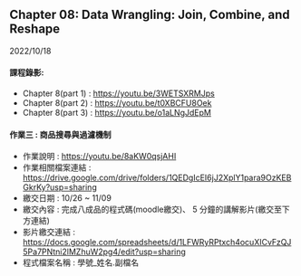 ## Chapter 08: Data Wrangling: Join, Combine, and Reshape

2022/10/18

#### 課程錄影:
* Chapter 8(part 1) : https://youtu.be/3WETSXRMJps
* Chapter 8(part 2) : https://youtu.be/t0XBCFU8Oek
* Chapter 8(part 3) : https://youtu.be/o1aLNgJdEpM

#### 作業三 : 商品搜尋與過濾機制

* 作業說明 : https://youtu.be/8aKW0qsjAHI
* 作業相關檔案連結 : https://drive.google.com/drive/folders/1QEDgIcEI6jJ2XplY1para9OzKEBGkrKy?usp=sharing
* 繳交日期 : 10/26 ~ 11/09
* 繳交內容 : 完成八成品的程式碼(moodle繳交)、 5 分鐘的講解影片(繳交至下方連結)
* 影片繳交連結 : https://docs.google.com/spreadsheets/d/1LFWRyRPtxch4ocuXICvFzQJ5Pa7PNtni2lMZhuW2pg4/edit?usp=sharing
* 程式檔案名稱 : 學號_姓名.副檔名

